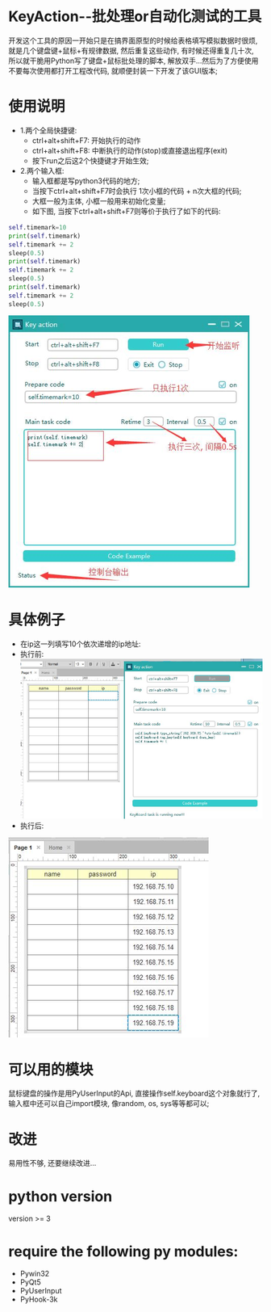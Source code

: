 # KeyAction--批处理or自动化测试的工具
开发这个工具的原因一开始只是在搞界面原型的时候给表格填写模拟数据时很烦, 就是几个键盘键+鼠标+有规律数据, 然后重复这些动作,
有时候还得重复几十次, 所以就干脆用Python写了键盘+鼠标批处理的脚本, 解放双手...然后为了方便使用不要每次使用都打开工程改代码,
就顺便封装一下开发了该GUI版本;

# 使用说明
* 1.两个全局快捷键:
  * ctrl+alt+shift+F7: 开始执行的动作
  * ctrl+alt+shift+F8: 中断执行的动作(stop)或直接退出程序(exit)
  * 按下run之后这2个快捷键才开始生效;
* 2.两个输入框:
  * 输入框都是写python3代码的地方;
  * 当按下ctrl+alt+shift+F7时会执行 1次小框的代码 + n次大框的代码;
  * 大框一般为主体, 小框一般用来初始化变量;
  * 如下图, 当按下ctrl+alt+shift+F7则等价于执行了如下的代码:
```Python
self.timemark=10
print(self.timemark)
self.timemark += 2
sleep(0.5)
print(self.timemark)
self.timemark += 2
sleep(0.5)
print(self.timemark)
self.timemark += 2
sleep(0.5)
```
<img src="https://raw.githubusercontent.com/shuoGG1239/keyaction/master/readme_img/example1.jpg" alt="example"><br>

# 具体例子
* 在ip这一列填写10个依次递增的ip地址:
* 执行前:
<img src="https://raw.githubusercontent.com/shuoGG1239/keyaction/master/readme_img/example_axure1.jpg" alt="example"><br>
* 执行后:
<img src="https://raw.githubusercontent.com/shuoGG1239/keyaction/master/readme_img/example_axure2.jpg" alt="example">

# 可以用的模块
鼠标键盘的操作是用PyUserInput的Api, 直接操作self.keyboard这个对象就行了, <br>
输入框中还可以自己import模块, 像random, os, sys等等都可以;<br>

# 改进
易用性不够, 还要继续改进...

# python version
version >= 3

# require the following py modules:
* Pywin32
* PyQt5
* PyUserInput
* PyHook-3k
